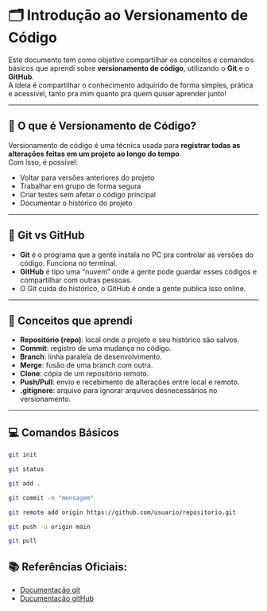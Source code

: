 # 🗂️ Introdução ao Versionamento de Código

Este documento tem como objetivo compartilhar os conceitos e comandos básicos que aprendi sobre **versionamento de código**, utilizando o **Git** e o **GitHub**.  
A ideia é compartilhar o conhecimento adquirido de forma simples, prática e acessível, tanto pra mim quanto pra quem quiser aprender junto!

---

## 🧠 O que é Versionamento de Código?

Versionamento de código é uma técnica usada para **registrar todas as alterações feitas em um projeto ao longo do tempo**.  
Com isso, é possível:

- Voltar para versões anteriores do projeto
- Trabalhar em grupo de forma segura
- Criar testes sem afetar o código principal
- Documentar o histórico do projeto

---

## 🔧 Git vs GitHub

- **Git** é o programa que a gente instala no PC pra controlar as versões do código. Funciona no terminal.
- **GitHub** é tipo uma “nuvem” onde a gente pode guardar esses códigos e compartilhar com outras pessoas.
- O Git cuida do histórico, o GitHub é onde a gente publica isso online.


---

## 🔑 Conceitos que aprendi

- **Repositório (repo)**: local onde o projeto e seu histórico são salvos.
- **Commit**: registro de uma mudança no código.
- **Branch**: linha paralela de desenvolvimento.
- **Merge**: fusão de uma branch com outra.
- **Clone**: cópia de um repositório remoto.
- **Push/Pull**: envio e recebimento de alterações entre local e remoto.
- **.gitignore**: arquivo para ignorar arquivos desnecessários no versionamento.

---

## 💻 Comandos Básicos

```bash
git init

git status

git add .

git commit -m "mensagem"

git remote add origin https://github.com/usuario/repositorio.git

git push -u origin main

git pull
```
## 📚 Referências Oficiais:
- [Documentação git](https://git-scm.com/doc)
- [Ducumentação gitHub](https://docs.github.com/pt)